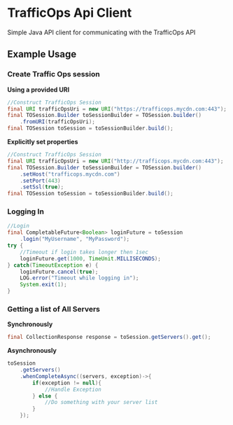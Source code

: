 # TrafficOps Api Client

Simple Java API client for communicating with the TrafficOps API

## Example Usage

### Create Traffic Ops session

**Using a provided URI**

```java
//Construct TrafficOps Session
final URI trafficOpsUri = new URI("https://trafficops.mycdn.com:443");
final TOSession.Builder toSessionBuilder = TOSession.builder()
	.fromURI(trafficOpsUri);
final TOSession toSession = toSessionBuilder.build();
```
**Explicitly set properties**

```java
//Construct TrafficOps Session
final URI trafficOpsUri = new URI("http://trafficops.mycdn.com:443");
final TOSession.Builder toSessionBuilder = TOSession.builder()
	.setHost("trafficops.mycdn.com")
	.setPort(443)
	.setSsl(true);
final TOSession toSession = toSessionBuilder.build();
```

### Logging In

```java
//Login
final CompletableFuture<Boolean> loginFuture = toSession
	.login("MyUsername", "MyPassword");
try {
	//Timeout if login takes longer then 1sec
	loginFuture.get(1000, TimeUnit.MILLISECONDS);
} catch(TimeoutException e) {
	loginFuture.cancel(true);
	LOG.error("Timeout while logging in");
	System.exit(1);
}
```

### Getting a list of All Servers

**Synchronously**

```java
final CollectionResponse response = toSession.getServers().get();
```

**Asynchronously**

```java
toSession
	.getServers()
	.whenCompleteAsync((servers, exception)->{
		if(exception != null){
			//Handle Exception
		} else {
			//Do something with your server list
		}
	});

```